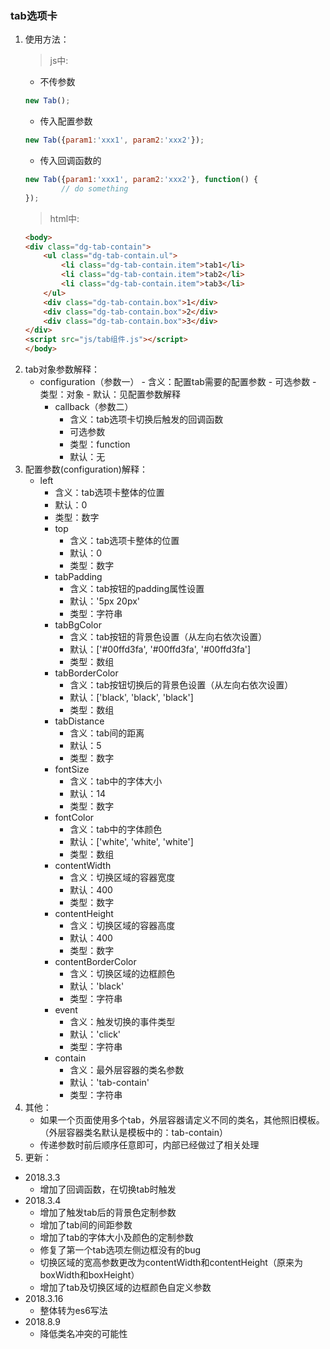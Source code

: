 ### tab选项卡
1. 使用方法：
    >js中:
    - 不传参数  
    ```javascript
    new Tab();
    ```
    - 传入配置参数
    ```javascript
    new Tab({param1:'xxx1', param2:'xxx2'});
    ```
    - 传入回调函数的
    ```javascript
    new Tab({param1:'xxx1', param2:'xxx2'}, function() {
            // do something
    });
    ```
    >html中:
    ```html
    <body>
    <div class="dg-tab-contain">
        <ul class="dg-tab-contain.ul">
            <li class="dg-tab-contain.item">tab1</li>
            <li class="dg-tab-contain.item">tab2</li>
            <li class="dg-tab-contain.item">tab3</li>
        </ul>
        <div class="dg-tab-contain.box">1</div>
        <div class="dg-tab-contain.box">2</div>
        <div class="dg-tab-contain.box">3</div>
    </div>
    <script src="js/tab组件.js"></script>
    </body>
    ```
2. tab对象参数解释：
    - configuration（参数一）
            - 含义：配置tab需要的配置参数
            - 可选参数
            - 类型：对象
            - 默认：见配置参数解释
        - callback（参数二）
            - 含义：tab选项卡切换后触发的回调函数
            - 可选参数
            - 类型：function
            - 默认：无
3. 配置参数(configuration)解释：
    - left
        - 含义：tab选项卡整体的位置
        - 默认：0 
        - 类型：数字
      - top
        - 含义：tab选项卡整体的位置
        - 默认：0 
        - 类型：数字
      - tabPadding
        - 含义：tab按钮的padding属性设置
        - 默认：'5px 20px'
        - 类型：字符串
      - tabBgColor
        - 含义：tab按钮的背景色设置（从左向右依次设置）
        - 默认：['#00ffd3fa', '#00ffd3fa', '#00ffd3fa']
        - 类型：数组
      - tabBorderColor
        - 含义：tab按钮切换后的背景色设置（从左向右依次设置） 
        - 默认：['black', 'black', 'black']
        - 类型：数组
      - tabDistance
        - 含义：tab间的距离
        - 默认：5
        - 类型：数字   
      - fontSize
        - 含义：tab中的字体大小
        - 默认：14
        - 类型：数字
      - fontColor
        - 含义：tab中的字体颜色
        - 默认：['white', 'white', 'white']
        - 类型：数组   
      - contentWidth
        - 含义：切换区域的容器宽度
        - 默认：400
        - 类型：数字
      - contentHeight
        - 含义：切换区域的容器高度
        - 默认：400
        - 类型：数字
      - contentBorderColor
        - 含义：切换区域的边框颜色
        - 默认：'black'
        - 类型：字符串
      - event
        - 含义：触发切换的事件类型
        - 默认：'click'
        - 类型：字符串
      - contain
        - 含义：最外层容器的类名参数
        - 默认：'tab-contain'
        - 类型：字符串
4. 其他：
    - 如果一个页面使用多个tab，外层容器请定义不同的类名，其他照旧模板。（外层容器类名默认是模板中的：tab-contain）
    - 传递参数时前后顺序任意即可，内部已经做过了相关处理
5. 更新：
  - 2018.3.3
    - 增加了回调函数，在切换tab时触发
  - 2018.3.4  
    - 增加了触发tab后的背景色定制参数
    - 增加了tab间的间距参数
    - 增加了tab的字体大小及颜色的定制参数
    - 修复了第一个tab选项左侧边框没有的bug
    - 切换区域的宽高参数更改为contentWidth和contentHeight（原来为boxWidth和boxHeight）
    - 增加了tab及切换区域的边框颜色自定义参数
  - 2018.3.16
    - 整体转为es6写法
  - 2018.8.9
    - 降低类名冲突的可能性
  
